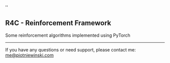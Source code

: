 '<!--SKIP_FIX-->'
## R4C - Reinforcement Framework

Some reinforcement algorithms implemented using PyTorch

---

If you have any questions or need support, please contact me: me@piotniewinski.com